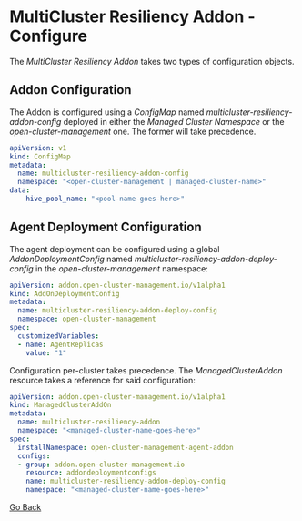 # MultiCluster Resiliency Addon - Configure

The _MultiCluster Resiliency Addon_ takes two types of configuration objects.

## Addon Configuration

The Addon is configured using a _ConfigMap_ named _multicluster-resiliency-addon-config_ deployed in either the
_Managed Cluster Namespace_ or the _open-cluster-management_ one. The former will take precedence.

```yaml
apiVersion: v1
kind: ConfigMap
metadata:
  name: multicluster-resiliency-addon-config
  namespace: "<open-cluster-management | managed-cluster-name>"
data:
    hive_pool_name: "<pool-name-goes-here>"
```

## Agent Deployment Configuration

The agent deployment can be configured using a global _AddonDeploymentConfig_ named
_multicluster-resiliency-addon-deploy-config_ in the _open-cluster-management_ namespace:

```yaml
apiVersion: addon.open-cluster-management.io/v1alpha1
kind: AddOnDeploymentConfig
metadata:
  name: multicluster-resiliency-addon-deploy-config
  namespace: open-cluster-management
spec:
  customizedVariables:
  - name: AgentReplicas
    value: "1"
```

Configuration per-cluster takes precedence. The _ManagedClusterAddon_ resource takes a reference for said configuration:

```yaml
apiVersion: addon.open-cluster-management.io/v1alpha1
kind: ManagedClusterAddOn
metadata:
  name: multicluster-resiliency-addon
  namespace: "<managed-cluster-name-goes-here>"
spec:
  installNamespace: open-cluster-management-agent-addon
  configs:
  - group: addon.open-cluster-management.io
    resource: addondeploymentconfigs
    name: multicluster-resiliency-addon-deploy-config
    namespace: "<managed-cluster-name-goes-here>"
```

[Go Back](../README.md)
